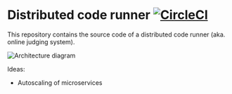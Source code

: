 # Distributed code runner [![CircleCI](https://circleci.com/gh/petergood/distributed-code-runner.svg?style=svg)](https://circleci.com/gh/petergood/distributed-code-runner)
This repository contains the source code of a distributed code runner (aka. online judging system).

![Architecture diagram](https://raw.githubusercontent.com/petergood/distributed-code-runner/master/architecture.svg?sanitize=true)

Ideas:
* Autoscaling of microservices